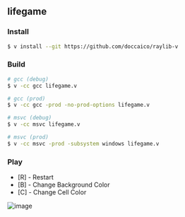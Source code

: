 ## lifegame

### Install
```sh
$ v install --git https://github.com/doccaico/raylib-v
```

### Build
```sh
# gcc (debug)
$ v -cc gcc lifegame.v

# gcc (prod)
$ v -cc gcc -prod -no-prod-options lifegame.v

# msvc (debug)
$ v -cc msvc lifegame.v

# msvc (prod)
$ v -cc msvc -prod -subsystem windows lifegame.v
```

### Play
- [R] - Restart
- [B] - Change Background Color
- [C] - Change Cell Color

![image](https://github.com/user-attachments/assets/514cf7d6-d4f7-47c5-8725-5e122eb270f6)
